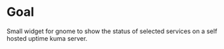 # Goal

Small widget for gnome to show the status of selected services on a self hosted uptime kuma server.
